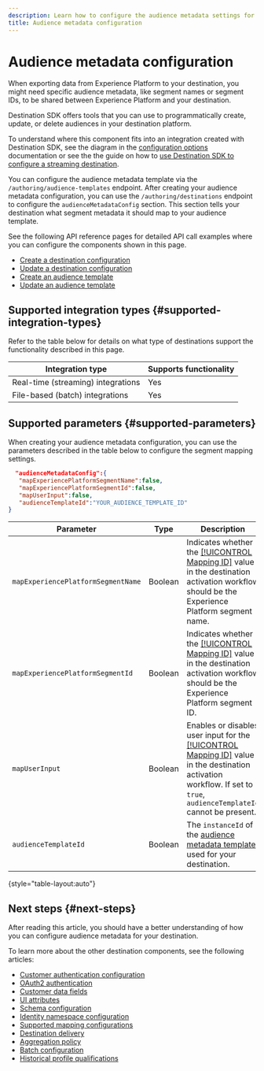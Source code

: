 ```yaml
---
description: Learn how to configure the audience metadata settings for destinations built with Destination SDK.
title: Audience metadata configuration
---
```


# Audience metadata configuration

When exporting data from Experience Platform to your destination, you might need specific audience metadata, like segment names or segment IDs, to be shared between Experience Platform and your destination.

Destination SDK offers tools that you can use to programmatically create, update, or delete audiences in your destination platform.

To understand where this component fits into an integration created with Destination SDK, see the diagram in the [configuration options](../configuration-options.md) documentation or see the the guide on how to [use Destination SDK to configure a streaming destination](../../guides/configure-destination-instructions.md#create-destination-configuration).

You can configure the audience metadata template via the `/authoring/audience-templates` endpoint. After creating your audience metadata configuration, you can use the `/authoring/destinations` endpoint to configure the `audienceMetadataConfig` section. This section tells your destination what segment metadata it should map to your audience template.

See the following API reference pages for detailed API call examples where you can configure the components shown in this page.

* [Create a destination configuration](../../authoring-api/destination-configuration/create-destination-configuration.md)
* [Update a destination configuration](../../authoring-api/destination-configuration/update-destination-configuration.md)
* [Create an audience template](../../metadata-api/create-audience-template.md)
* [Update an audience template](../../metadata-api/update-audience-template.md)

## Supported integration types {#supported-integration-types}

Refer to the table below for details on what type of destinations support the functionality described in this page.

|Integration type| Supports functionality |
|---|---|
| Real-time (streaming) integrations | Yes |
| File-based (batch) integrations | Yes |

## Supported parameters {#supported-parameters}

When creating your audience metadata configuration, you can use the parameters described in the table below to configure the segment mapping settings.

```json
  "audienceMetadataConfig":{
   "mapExperiencePlatformSegmentName":false,
   "mapExperiencePlatformSegmentId":false,
   "mapUserInput":false,
   "audienceTemplateId":"YOUR_AUDIENCE_TEMPLATE_ID"
}
```

|Parameter | Type | Description|
|---------|----------|------|
|`mapExperiencePlatformSegmentName` | Boolean | Indicates whether the [[!UICONTROL Mapping ID]](../../../ui/activate-segment-streaming-destinations.md#scheduling) value in the destination activation workflow should be the Experience Platform segment name. |
|`mapExperiencePlatformSegmentId` | Boolean | Indicates whether the [[!UICONTROL Mapping ID]](../../../ui/activate-segment-streaming-destinations.md#scheduling) value in the destination activation workflow should be the Experience Platform segment ID. |
|`mapUserInput` | Boolean | Enables or disables user input for the [[!UICONTROL Mapping ID]](../../../ui/activate-segment-streaming-destinations.md#scheduling) value in the destination activation workflow. If set to `true`, `audienceTemplateId` cannot be present. |
|`audienceTemplateId` | Boolean | The `instanceId` of the [audience metadata template](../../metadata-api/create-audience-template.md) used for your destination. |

{style="table-layout:auto"}

## Next steps {#next-steps}

After reading this article, you should have a better understanding of how you can configure audience metadata for your destination.

To learn more about the other destination components, see the following articles:

* [Customer authentication configuration](customer-authentication.md)
* [OAuth2 authentication](oauth2-authentication.md)
* [Customer data fields](customer-data-fields.md)
* [UI attributes](ui-attributes.md)
* [Schema configuration](schema-configuration.md)
* [Identity namespace configuration](identity-namespace-configuration.md)
* [Supported mapping configurations](supported-mapping-configurations.md)
* [Destination delivery](destination-delivery.md)
* [Aggregation policy](aggregation-policy.md)
* [Batch configuration](batch-configuration.md)
* [Historical profile qualifications](historical-profile-qualifications.md)